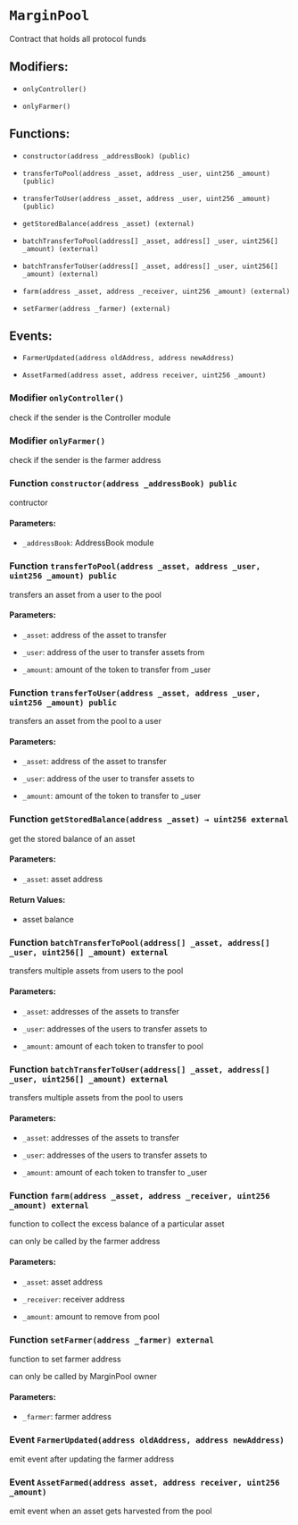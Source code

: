 # `MarginPool`

Contract that holds all protocol funds

## Modifiers:

- `onlyController()`

- `onlyFarmer()`

## Functions:

- `constructor(address _addressBook) (public)`

- `transferToPool(address _asset, address _user, uint256 _amount) (public)`

- `transferToUser(address _asset, address _user, uint256 _amount) (public)`

- `getStoredBalance(address _asset) (external)`

- `batchTransferToPool(address[] _asset, address[] _user, uint256[] _amount) (external)`

- `batchTransferToUser(address[] _asset, address[] _user, uint256[] _amount) (external)`

- `farm(address _asset, address _receiver, uint256 _amount) (external)`

- `setFarmer(address _farmer) (external)`

## Events:

- `FarmerUpdated(address oldAddress, address newAddress)`

- `AssetFarmed(address asset, address receiver, uint256 _amount)`

### Modifier `onlyController()`

check if the sender is the Controller module

### Modifier `onlyFarmer()`

check if the sender is the farmer address

### Function `constructor(address _addressBook) public`

contructor

#### Parameters:

- `_addressBook`: AddressBook module

### Function `transferToPool(address _asset, address _user, uint256 _amount) public`

transfers an asset from a user to the pool

#### Parameters:

- `_asset`: address of the asset to transfer

- `_user`: address of the user to transfer assets from

- `_amount`: amount of the token to transfer from _user

### Function `transferToUser(address _asset, address _user, uint256 _amount) public`

transfers an asset from the pool to a user

#### Parameters:

- `_asset`: address of the asset to transfer

- `_user`: address of the user to transfer assets to

- `_amount`: amount of the token to transfer to _user

### Function `getStoredBalance(address _asset) → uint256 external`

get the stored balance of an asset

#### Parameters:

- `_asset`: asset address

#### Return Values:

- asset balance

### Function `batchTransferToPool(address[] _asset, address[] _user, uint256[] _amount) external`

transfers multiple assets from users to the pool

#### Parameters:

- `_asset`: addresses of the assets to transfer

- `_user`: addresses of the users to transfer assets to

- `_amount`: amount of each token to transfer to pool

### Function `batchTransferToUser(address[] _asset, address[] _user, uint256[] _amount) external`

transfers multiple assets from the pool to users

#### Parameters:

- `_asset`: addresses of the assets to transfer

- `_user`: addresses of the users to transfer assets to

- `_amount`: amount of each token to transfer to _user

### Function `farm(address _asset, address _receiver, uint256 _amount) external`

function to collect the excess balance of a particular asset

can only be called by the farmer address

#### Parameters:

- `_asset`: asset address

- `_receiver`: receiver address

- `_amount`: amount to remove from pool

### Function `setFarmer(address _farmer) external`

function to set farmer address

can only be called by MarginPool owner

#### Parameters:

- `_farmer`: farmer address

### Event `FarmerUpdated(address oldAddress, address newAddress)`

emit event after updating the farmer address

### Event `AssetFarmed(address asset, address receiver, uint256 _amount)`

emit event when an asset gets harvested from the pool

